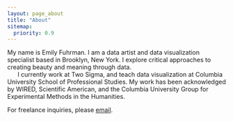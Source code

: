 ```yaml
---
layout: page_about
title: "About"
sitemap:
  priority: 0.9
---
```

My name is Emily Fuhrman. I am a data artist and data visualization specialist based in Brooklyn, New York. I explore critical approaches to creating beauty and meaning through data.<br/>
&nbsp;&nbsp;&nbsp;&nbsp;&nbsp;&nbsp;I currently work at Two Sigma, and teach data visualization at Columbia University School of Professional Studies. My work has been acknowledged by WIRED, Scientific American, and the Columbia University Group for Experimental Methods in the Humanities.

<span class='sub'>For freelance inquiries, please [email](mailto:ef2512@columbia.edu).</span>